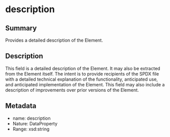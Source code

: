 <!-- Automatically generated by spec-parser v2.0.0 on 2024-01-08T22:20:56.273795+00:00 -->
<!-- SPDX-License-Identifier: Community-Spec-1.0 -->

# description

## Summary

Provides a detailed description of the Element.


## Description

This field is a detailed description of the Element. It may also be extracted from the Element itself.
The intent is to provide recipients of the SPDX file with a detailed technical explanation
of the functionality, anticipated use, and anticipated implementation of the Element.
This field may also include a description of improvements over prior versions of the Element.


## Metadata

- name: description
- Nature: DataProperty
- Range: xsd:string




